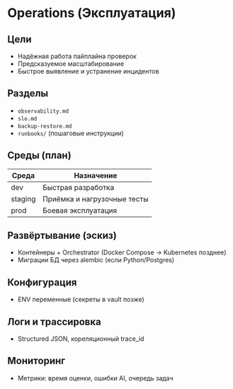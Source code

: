 # Operations (Эксплуатация)

## Цели
- Надёжная работа пайплайна проверок
- Предсказуемое масштабирование
- Быстрое выявление и устранение инцидентов

## Разделы
- `observability.md`
- `slo.md`
- `backup-restore.md`
- `runbooks/` (пошаговые инструкции)

## Среды (план)
| Среда | Назначение |
|-------|-----------|
| dev | Быстрая разработка |
| staging | Приёмка и нагрузочные тесты |
| prod | Боевая эксплуатация |

## Развёртывание (эскиз)
- Контейнеры + Orchestrator (Docker Compose → Kubernetes позднее)
- Миграции БД через alembic (если Python/Postgres)

## Конфигурация
- ENV переменные (секреты в vault позже)

## Логи и трассировка
- Structured JSON, кореляционный trace_id

## Мониторинг
- Метрики: время оценки, ошибки AI, очередь задач

